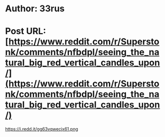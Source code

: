 # Author: 33rus
# Post URL: [https://www.reddit.com/r/Superstonk/comments/nfbdpl/seeing_the_natural_big_red_vertical_candles_upon/](https://www.reddit.com/r/Superstonk/comments/nfbdpl/seeing_the_natural_big_red_vertical_candles_upon/)


https://i.redd.it/gg63vqwecjx61.png